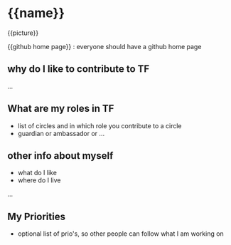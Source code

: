 # {{name}}

{{picture}}

{{github home page}}  : everyone should have a github home page

## why do I like to contribute to TF

...

## What are my roles in TF

- list of circles and in which role you contribute to a circle
- guardian or ambassador or ...


## other info about myself

- what do I like
- where do I live 

...


## My Priorities 

- optional list of prio's, so other people can follow what I am working on

